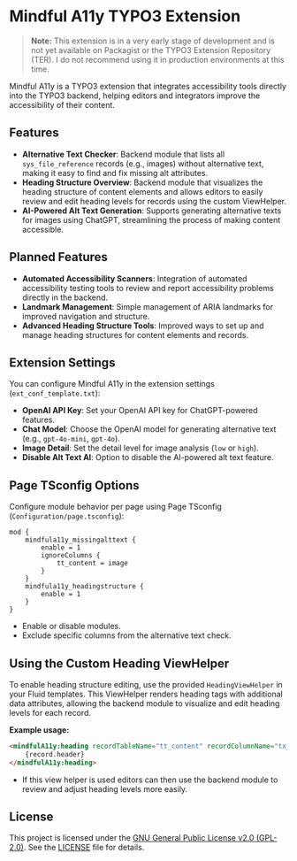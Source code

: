 # Mindful A11y TYPO3 Extension

> **Note:** This extension is in a very early stage of development and is not yet available on Packagist or the TYPO3 Extension Repository (TER). I do not recommend using it in production environments at this time.

Mindful A11y is a TYPO3 extension that integrates accessibility tools directly into the TYPO3 backend, helping editors and integrators improve the accessibility of their content.

## Features

- **Alternative Text Checker**: Backend module that lists all `sys_file_reference` records (e.g., images) without alternative text, making it easy to find and fix missing alt attributes.
- **Heading Structure Overview**: Backend module that visualizes the heading structure of content elements and allows editors to easily review and edit heading levels for records using the custom ViewHelper.
- **AI-Powered Alt Text Generation**: Supports generating alternative texts for images using ChatGPT, streamlining the process of making content accessible.

## Planned Features

- **Automated Accessibility Scanners**: Integration of automated accessibility testing tools to review and report accessibility problems directly in the backend.
- **Landmark Management**: Simple management of ARIA landmarks for improved navigation and structure.
- **Advanced Heading Structure Tools**: Improved ways to set up and manage heading structures for content elements and records.

## Extension Settings

You can configure Mindful A11y in the extension settings (`ext_conf_template.txt`):

- **OpenAI API Key**: Set your OpenAI API key for ChatGPT-powered features.
- **Chat Model**: Choose the OpenAI model for generating alternative text (e.g., `gpt-4o-mini`, `gpt-4o`).
- **Image Detail**: Set the detail level for image analysis (`low` or `high`).
- **Disable Alt Text AI**: Option to disable the AI-powered alt text feature.

## Page TSconfig Options

Configure module behavior per page using Page TSconfig (`Configuration/page.tsconfig`):

```
mod {
    mindfula11y_missingalttext {
        enable = 1
        ignoreColumns {
            tt_content = image
        }
    }
    mindfula11y_headingstructure {
        enable = 1
    }
}
```

- Enable or disable modules.
- Exclude specific columns from the alternative text check.

## Using the Custom Heading ViewHelper

To enable heading structure editing, use the provided `HeadingViewHelper` in your Fluid templates. This ViewHelper renders heading tags with additional data attributes, allowing the backend module to visualize and edit heading levels for each record.

**Example usage:**

```html
<mindfulA11y:heading recordTableName="tt_content" recordColumnName="tx_mindfula11y_headinglevel" recordUid="{record.uid}" level="2">
    {record.header}
</mindfulA11y:heading>
```

- If this view helper is used editors can then use the backend module to review and adjust heading levels more easily.

## License

This project is licensed under the [GNU General Public License v2.0 (GPL-2.0)](https://www.gnu.org/licenses/old-licenses/gpl-2.0.html). See the [LICENSE](LICENSE) file for details.
